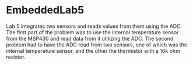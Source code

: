 # EmbeddedLab5
Lab 5 integrates two sensors and reads values from them using the ADC.
The first part of the problem was to use the internal temperature sensor from the MSP430 and read data from it utilizing the ADC. The second problem had to have the ADC read from two sensors, one of which was the internal temperature sensor, and the other the thermistor with a 10k ohm resistor.
